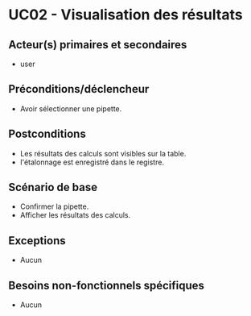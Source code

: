 # UC02 - Visualisation des résultats

## Acteur(s) primaires et secondaires

* user

## Préconditions/déclencheur

* Avoir sélectionner une pipette.

## Postconditions

* Les résultats des calculs sont visibles sur la table.
* l'étalonnage est enregistré dans le registre.

## Scénario de base

* Confirmer la pipette.
* Afficher les résultats des calculs.

## Exceptions

* Aucun

## Besoins non-fonctionnels spécifiques

* Aucun
